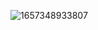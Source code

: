 ![1657348933807](https://user-images.githubusercontent.com/68007558/178094900-cac358ca-69f3-421f-b4ac-0dacc5db4c9e.png)
